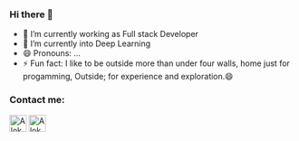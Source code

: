 ### Hi there 👋

- 🔭 I’m currently working as Full stack Developer
- 🌱 I’m currently into Deep Learning
- 😄 Pronouns: ...
- ⚡ Fun fact: I like to be outside more than under four walls, home just for progamming, Outside; for experience and exploration.😄

<!-- [![Alok's github stats](https://github-readme-stats-seven-amber.vercel.app/api?username=AlokSinghKumar&theme=synthwave)](https://github.com/AlokSinghKumar/github-readme-stats)

[![Top Langs](https://github-readme-stats.vercel.app/api/top-langs/?username=AlokSinghKumar&layout=compact)](https://github.com/AlokSinghKumar/github-readme-stats) -->

### Contact me:

<a href="https://www.linkedin.com/in/alok-singh-132a78a4/" target="blank"><img align="center" src="https://simpleicons.org/icons/linkedin.svg" alt="AlokKumarSingh" height="30" width="30" /></a>
<a href="https://www.instagram.com/alok_singh23/" target="blank"><img align="center" src="https://cdn.jsdelivr.net/npm/simple-icons@3.0.1/icons/instagram.svg" alt="AlokKumarSingh" height="30" width="30" /></a>
